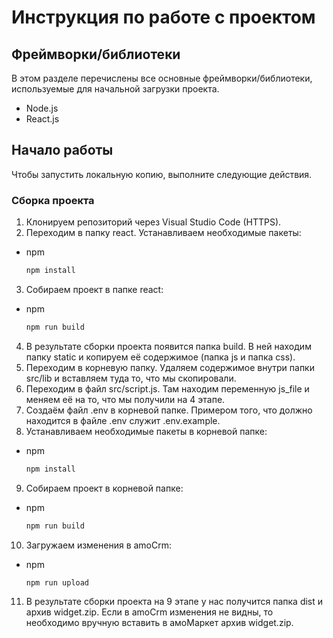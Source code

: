 # Инструкция по работе с проектом

## Фреймворки/библиотеки

В этом разделе перечислены все основные фреймворки/библиотеки, используемые для начальной загрузки проекта.

* Node.js
* React.js

## Начало работы

Чтобы запустить локальную копию, выполните следующие действия.

### Сборка проекта
1. Клонируем репозиторий через Visual Studio Code (HTTPS).
2. Переходим в папку react. Устанавливаем необходимые пакеты:
* npm
  ```sh
  npm install
  ```
3. Собираем проект в папке react:
* npm
  ```sh
  npm run build
  ```
4. В результате сборки проекта появится папка build. В ней находим папку static и копируем её содержимое (папка js и папка css).
5. Переходим в корневую папку. Удаляем содержимое внутри папки src/lib и вставляем туда то, что мы скопировали.
6. Переходим в файл src/script.js. Там находим переменную  js_file и меняем её на то, что мы получили на 4 этапе.
7. Создаём файл .env в корневой папке. Примером того, что должно находится в файле .env служит .env.example.
8. Устанавливаем необходимые пакеты в корневой папке:
* npm
  ```sh
  npm install
  ```
9. Собираем проект в корневой папке:
* npm
  ```sh
  npm run build
  ```
10. Загружаем изменения в amoCrm:
* npm
  ```sh
  npm run upload
  ```    
11. В результате сборки проекта на 9 этапе у нас получится папка dist и архив widget.zip. Если в amoCrm изменения не видны, то необходимо вручную вставить в амоМаркет архив widget.zip.
